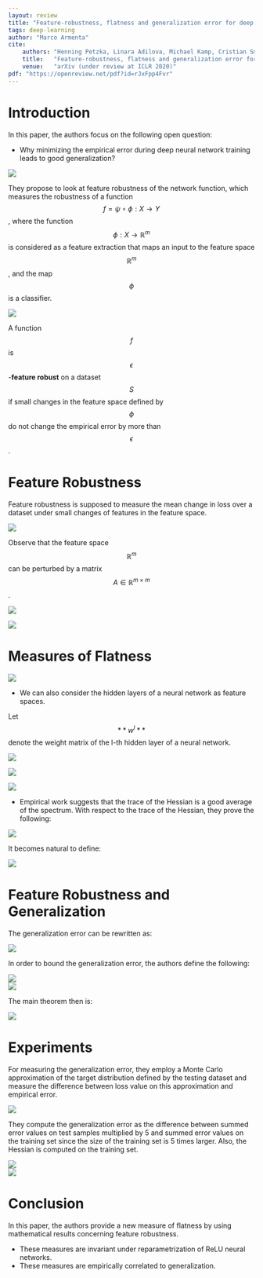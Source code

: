 ```yaml
---
layout: review
title: "Feature-robustness, flatness and generalization error for deep neural networks"
tags: deep-learning
author: "Marco Armenta"
cite:
    authors: "Henning Petzka, Linara Adilova, Michael Kamp, Cristian Sminchisescu"
    title:   "Feature-robustness, flatness and generalization error for deep neural networks"
    venue:   "arXiv (under review at ICLR 2020)"
pdf: "https://openreview.net/pdf?id=rJxFpp4Fvr"
---
```


# Introduction

In this paper, the authors focus on the following open question:

* Why minimizing the empirical error during deep neural network training leads to good generalization?

![](/article/images/feature_robustness/sc1.jpg)   

They propose to look at feature robustness of the network function, which measures the robustness of a function $$f= \psi \circ \phi : X \to Y$$, where the function $$\phi : X \to \mathbb{R}^m $$ is considered as a feature extraction that maps an input to the feature space $$\mathbb{R}^m$$, and the map $$\phi$$ is a classifier.

![](/article/images/feature_robustness/sc2.jpg)   

A function $$f$$ is $$\epsilon$$-**feature robust** on a dataset $$S$$ if small changes in the feature space defined by $$\phi$$ do not change the empirical error by more than $$\epsilon$$.

# Feature Robustness

Feature robustness is supposed to measure the mean change in loss over a dataset under small changes of features in the feature space.

![](/article/images/feature_robustness/sc3.jpg)   

Observe that the feature space $$\mathbb{R}^m$$ can be perturbed by a matrix $$A \in \mathbb{R}^{m \times m}$$.

![](/article/images/feature_robustness/sc4.jpg)   

![](/article/images/feature_robustness/sc5.jpg)   

# Measures of Flatness

![](/article/images/feature_robustness/sc6.jpg)   

* We can also consider the hidden layers of a neural network as feature spaces. 

Let $$**w^l**$$ denote the weight matrix of the l-th hidden layer of a neural network.

![](/article/images/feature_robustness/sc7.jpg)   

![](/article/images/feature_robustness/sc8.jpg)   

![](/article/images/feature_robustness/sc9.jpg)   

* Empirical work suggests that the trace of the Hessian is a good average of the spectrum. With respect to the trace of the Hessian, they prove the following:

![](/article/images/feature_robustness/sc10.jpg)   

It becomes natural to define:

![](/article/images/feature_robustness/sc11.jpg)   

# Feature Robustness and Generalization

The generalization error can be rewritten as:

![](/article/images/feature_robustness/sc12.jpg)   

In order to bound the generalization error, the authors define the following:

![](/article/images/feature_robustness/sc13.jpg)   
![](/article/images/feature_robustness/sc14.jpg)   

The main theorem then is:

![](/article/images/feature_robustness/sc15.jpg)   

# Experiments

For measuring the generalization error, they employ a Monte Carlo approximation of the target distribution defined by the testing dataset and measure the difference between loss value on this approximation and empirical error.

![](/article/images/feature_robustness/sc16.jpg)   

They compute the generalization error as the difference between summed error values on test samples multiplied by 5 and summed error values on the training set since the size of the training set is 5 times larger. Also, the Hessian is computed on the training set.

![](/article/images/feature_robustness/sc17.jpg)   
![](/article/images/feature_robustness/sc18.jpg)   

# Conclusion

In this paper, the authors provide a new measure of flatness by using mathematical results concerning feature robustness. 

* These measures are invariant under reparametrization of ReLU neural networks. 
* These measures are empirically correlated to generalization.
